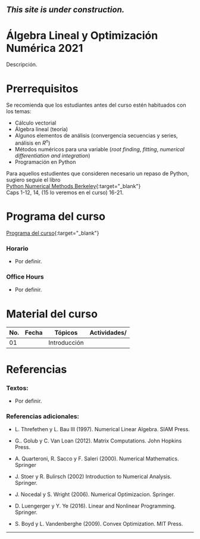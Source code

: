 ## *This site is under construction.*

# Álgebra Lineal y Optimización Numérica 2021

Descripción.


# Prerrequisitos

Se recomienda que los estudiantes antes del curso estén habituados con los temas:
* Cálculo vectorial
* Álgebra lineal (teoría)
* Algunos elementos de análisis (convergencia secuencias y series, análisis en $R^n$)
* Métodos numéricos para una variable (*root finding*, *fitting*, *numerical differentiation and integration*)
* Programación en Python

Para aquellos estudientes que consideren necesario un repaso de Python, sugiero seguie el libro <br/>
[Python Numerical Methods Berkeley](https://pythonnumericalmethods.berkeley.edu/notebooks/Index.html){:target="_blank"} <br/>
Caps 1-12, 14, (15 lo veremos en el curso) 16-21.

# Programa del curso
<div id='id-programa'/>

[Programa del curso](programa/Programa-opt2021.pdf){:target="_blank"}

### Horario
<div id='id-horario'/>

* Por definir.

### Office Hours
<div id='id-office'/>

* Por definir.


# Material del curso
<div id='id-material'/>

  **No.**  | **Fecha**    | **Tópicos**                                                                    | **Actividades**/
  -------- | ------------ | ------------------------------------------------------------------------------ |  -------------------------------------
  01       |              | Introducción                                                                   | 
  

# Referencias
<div id='id-ref'/>

### Textos:

* Por definir.

### Referencias adicionales:

* L. Threfethen y L. Bau III (1997). Numerical Linear Algebra. SIAM Press.

* G.. Golub y C. Van Loan (2012). Matrix Computations. John Hopkins Press.

* A. Quarteroni, R. Sacco y F. Saleri (2000). Numerical Mathematics. Springer

* J. Stoer y R. Bulirsch (2002) Introduction to Numerical Analysis. Springer.

* J. Nocedal y S. Wright (2006). Numerical Optimizacion. Springer.

* D. Luengerger y Y. Ye (2016). Linear and Nonlinear Programming. Springer.

* S. Boyd y L. Vandenberghe (2009). Convex Optimization. MIT Press.


---
